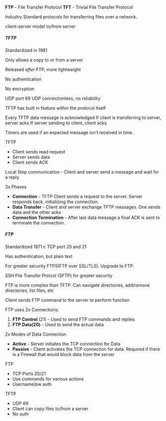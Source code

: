 **FTP** - File Transfer Protocol
**TFT** - Trivial File Transfer Protocol

Industry Standard protocols for transferring files over a network.

client-server model
	to/from server

##### **TFTP** 

Standardized in 1981

Only allows a copy to or from a server

Released *after* FTP, more lightweight

No authentication

No encryption

UDP port 69
UDP connectionless, no reliability

TFTP has built in feature within the protocol itself

Every TFTP data message is acknowledged
If client is transferring to server, server acks
If server sending to client, client acks

Timers are used if an expected message isn't received in time.

TFTP 
- Client sends read request
- Server sends data
- Client sends ACK

Local Step communication - Client and server send a message and wait for a reply

3x Phases
- **Connection** - TFTP Client sends a request to the server.  Server responds back, initializing the connection.
- **Data Transfer** - Client and server exchange TFTP messages.  One sends data and the other acks
- **Connection Termination** - After last data message a final ACK is sent to terminate the connection.


##### FTP

Standardized 1971
 c
TCP port 20 and 21

Has authentication, but plain text

For greater security FTPS(FTP over SSL/TLS).  Upgrade to FTP.

SSH File Transfer Protcol (SFTP) for greater security

FTP is more complex than TFTP.  Can navigate directories, add/remove directories, list files, etc

Client sends FTP command to the server to perform function

FTP uses 2x Connections:
1. **FTP Control** (21) - Used to send FTP commands and replies
2. **FTP Data(20)** - Used to send the actual data

2x Modes of Data Connection
- **Active** - Server initiates the TCP connection for Data
- **Passive** - Client activates the TCP connection for data.  Required if there is a Firewall that would block data from the server

FTP
- TCP Ports 20/21
- Use commands for various actions
- Username/pw auth

TFTP
- UDP 69
- Client can copy files to/from a server
- No auth

 









